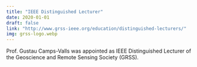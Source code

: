```yaml
---
title: "IEEE Distinguished Lecturer"
date: 2020-01-01
draft: false
link: "http://www.grss-ieee.org/education/distinguished-lecturers/"
img: grss-logo.webp
---
```


Prof. Gustau Camps-Valls was appointed as IEEE Distinguished Lecturer of the Geoscience and Remote Sensing Society (GRSS).
